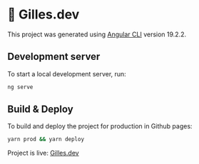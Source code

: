# 👋 Gilles.dev

This project was generated using [Angular CLI](https://github.com/angular/angular-cli) version 19.2.2.

## Development server

To start a local development server, run:

```bash
ng serve
```

## Build & Deploy

To build and deploy the project for production in Github pages:

```bash
yarn prod && yarn deploy
```

Project is live: [Gilles.dev](https://gilles.dev)
